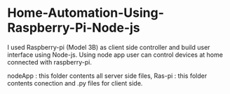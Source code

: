 # Home-Automation-Using-Raspberry-Pi-Node-js
I used Raspberry-pi (Model 3B) as client side controller and build user interface using Node-js. Using node app user can control devices at home connected with raspberry-pi.

nodeApp : this folder contents all server side files,
Ras-pi  : this folder contents conection and .py files for client side.
